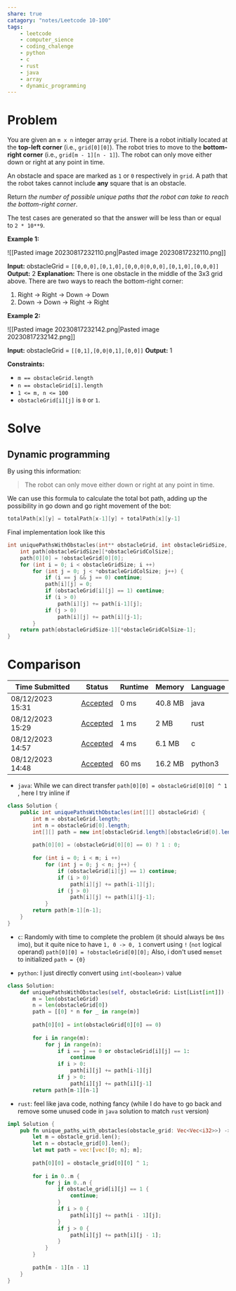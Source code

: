 ```yaml
---
share: true
catagory: "notes/Leetcode 10-100"
tags:
    - leetcode
    - computer_sience
    - coding_chalenge
    - python
    - c
    - rust
    - java
    - array
    - dynamic_programming
---
```

# Problem

You are given an `m x n` integer array `grid`. There is a robot initially located at the **top-left corner** (i.e., `grid[0][0]`). The robot tries to move to the **bottom-right corner** (i.e., `grid[m - 1][n - 1]`). The robot can only move either down or right at any point in time.

An obstacle and space are marked as `1` or `0` respectively in `grid`. A path that the robot takes cannot include **any** square that is an obstacle.

Return _the number of possible unique paths that the robot can take to reach the bottom-right corner_.

The test cases are generated so that the answer will be less than or equal to `2 * 10**9`.

**Example 1:**

![[Pasted image 20230817232110.png|Pasted image 20230817232110.png]]

**Input:** obstacleGrid = `[[0,0,0],[0,1,0],[0,0,0|0,0,0],[0,1,0],[0,0,0]]`
**Output:** 2
**Explanation:** There is one obstacle in the middle of the 3x3 grid above.
There are two ways to reach the bottom-right corner:
1. Right -> Right -> Down -> Down
2. Down -> Down -> Right -> Right

**Example 2:**

![[Pasted image 20230817232142.png|Pasted image 20230817232142.png]]

**Input:** obstacleGrid = `[[0,1],[0,0|0,1],[0,0]]`
**Output:** 1

**Constraints:**

- `m == obstacleGrid.length`
- `n == obstacleGrid[i].length`
- `1 <= m, n <= 100`
- `obstacleGrid[i][j]` is `0` or `1`.
# Solve

## Dynamic programming
By using this information: 
>The robot can only move either down or right at any point in time.

We can use this formula to calculate the total bot path, adding up the possibility in go down and go right movement of the bot:
```c
totalPath[x][y] = totalPath[x-1][y] + totalPath[x][y-1] 
```

Final implementation look like this
```c
int uniquePathsWithObstacles(int** obstacleGrid, int obstacleGridSize, int* obstacleGridColSize){
    int path[obstacleGridSize][*obstacleGridColSize];
    path[0][0] = !obstacleGrid[0][0];
    for (int i = 0; i < obstacleGridSize; i ++)
        for (int j = 0; j < *obstacleGridColSize; j++) {
            if (i == j && j == 0) continue;
            path[i][j] = 0;
            if (obstacleGrid[i][j] == 1) continue;
            if (i > 0)
                path[i][j] += path[i-1][j];
            if (j > 0)
                path[i][j] += path[i][j-1];
        }
    return path[obstacleGridSize-1][*obstacleGridColSize-1];
}
```

# Comparison

|Time Submitted|Status|Runtime|Memory|Language|
|---|---|---|---|---|
|08/12/2023 15:31|[Accepted](https://leetcode.com/submissions/detail/1019095537/)|0 ms|40.8 MB|java|
|08/12/2023 15:29|[Accepted](https://leetcode.com/submissions/detail/1019094188/)|1 ms|2 MB|rust|
|08/12/2023 14:57|[Accepted](https://leetcode.com/submissions/detail/1019074763/)|4 ms|6.1 MB|c|
|08/12/2023 14:48|[Accepted](https://leetcode.com/submissions/detail/1019069066/)|60 ms|16.2 MB|python3|

- `java`: While we can direct transfer  `path[0][0] = obstacleGrid[0][0] ^ 1` , here I try inline if
```java
class Solution {
    public int uniquePathsWithObstacles(int[][] obstacleGrid) {
        int m = obstacleGrid.length;
        int n = obstacleGrid[0].length;
        int[][] path = new int[obstacleGrid.length][obstacleGrid[0].length];
        
        path[0][0] = (obstacleGrid[0][0] == 0) ? 1 : 0;
        
        for (int i = 0; i < m; i ++)
            for (int j = 0; j < n; j++) {
                if (obstacleGrid[i][j] == 1) continue;
                if (i > 0)
                    path[i][j] += path[i-1][j];
                if (j > 0)
                    path[i][j] += path[i][j-1];
            }
        return path[m-1][n-1];
    }
}
```

- `c`: Randomly with time to complete the problem (it should always be `0ms` imo), but it quite nice to have `1, 0 -> 0, 1` convert using `!` (`not` logical operand) `path[0][0] = !obstacleGrid[0][0];` Also, i don't used `memset` to initialized `path = {0}`  

- `python`: I just directly convert using `int(<boolean>)` value
```python
class Solution:
    def uniquePathsWithObstacles(self, obstacleGrid: List[List[int]]) -> int:
        m = len(obstacleGrid)
        n = len(obstacleGrid[0])
        path = [[0] * n for _ in range(m)]
        
        path[0][0] = int(obstacleGrid[0][0] == 0)
        
        for i in range(m):
            for j in range(n):
                if i == j == 0 or obstacleGrid[i][j] == 1:
                    continue
                if i > 0:
                    path[i][j] += path[i-1][j]
                if j > 0:
                    path[i][j] += path[i][j-1]
        return path[m-1][n-1]
```

- `rust`: feel like java code, nothing fancy (while I do have to go back and remove some unused code in `java` solution to match `rust` version)
```rust
impl Solution {
    pub fn unique_paths_with_obstacles(obstacle_grid: Vec<Vec<i32>>) -> i32 {
        let m = obstacle_grid.len();
        let n = obstacle_grid[0].len();
        let mut path = vec![vec![0; n]; m];
        
        path[0][0] = obstacle_grid[0][0] ^ 1;
        
        for i in 0..m {
            for j in 0..n {
                if obstacle_grid[i][j] == 1 {
                    continue;
                }
                if i > 0 {
                    path[i][j] += path[i - 1][j];
                }
                if j > 0 {
                    path[i][j] += path[i][j - 1];
                }
            }
        }
        
        path[m - 1][n - 1]
    }
}
```
